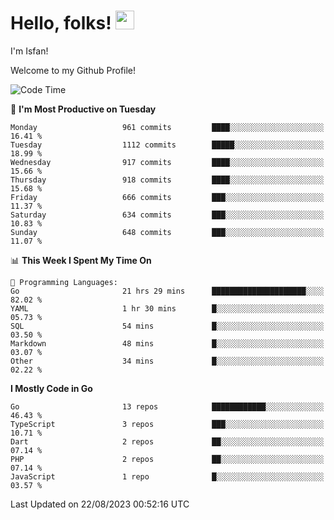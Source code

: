 # Hello, folks! <img src="https://raw.githubusercontent.com/MartinHeinz/MartinHeinz/master/wave.gif" width="30px" height="30px" />

I'm Isfan!

Welcome to my Github Profile!

<!--START_SECTION:waka-->
![Code Time](http://img.shields.io/badge/Code%20Time-2%2C794%20hrs%202%20mins-blue)

📅 **I'm Most Productive on Tuesday** 

```text
Monday                   961 commits         ████░░░░░░░░░░░░░░░░░░░░░   16.41 % 
Tuesday                  1112 commits        █████░░░░░░░░░░░░░░░░░░░░   18.99 % 
Wednesday                917 commits         ████░░░░░░░░░░░░░░░░░░░░░   15.66 % 
Thursday                 918 commits         ████░░░░░░░░░░░░░░░░░░░░░   15.68 % 
Friday                   666 commits         ███░░░░░░░░░░░░░░░░░░░░░░   11.37 % 
Saturday                 634 commits         ███░░░░░░░░░░░░░░░░░░░░░░   10.83 % 
Sunday                   648 commits         ███░░░░░░░░░░░░░░░░░░░░░░   11.07 % 
```


📊 **This Week I Spent My Time On** 

```text
💬 Programming Languages: 
Go                       21 hrs 29 mins      █████████████████████░░░░   82.02 % 
YAML                     1 hr 30 mins        █░░░░░░░░░░░░░░░░░░░░░░░░   05.73 % 
SQL                      54 mins             █░░░░░░░░░░░░░░░░░░░░░░░░   03.50 % 
Markdown                 48 mins             █░░░░░░░░░░░░░░░░░░░░░░░░   03.07 % 
Other                    34 mins             █░░░░░░░░░░░░░░░░░░░░░░░░   02.22 % 
```

**I Mostly Code in Go** 

```text
Go                       13 repos            ████████████░░░░░░░░░░░░░   46.43 % 
TypeScript               3 repos             ███░░░░░░░░░░░░░░░░░░░░░░   10.71 % 
Dart                     2 repos             ██░░░░░░░░░░░░░░░░░░░░░░░   07.14 % 
PHP                      2 repos             ██░░░░░░░░░░░░░░░░░░░░░░░   07.14 % 
JavaScript               1 repo              █░░░░░░░░░░░░░░░░░░░░░░░░   03.57 % 
```




 Last Updated on 22/08/2023 00:52:16 UTC
<!--END_SECTION:waka-->

<!--
**isfanazha/isfanazha** is a ✨ _special_ ✨ repository because its `README.md` (this file) appears on your GitHub profile.

Here are some ideas to get you started:

- 🔭 I’m currently working on ...
- 🌱 I’m currently learning ...
- 👯 I’m looking to collaborate on ...
- 🤔 I’m looking for help with ...
- 💬 Ask me about ...
- 📫 How to reach me: ...
- 😄 Pronouns: ...
- ⚡ Fun fact: ...
-->

